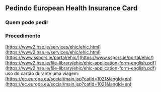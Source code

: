 Pedindo European Health Insurance Card
----------------------------------------------------------------------------------------------------------------------------------------------------------------

### Quem pode pedir

### Procedimento

[https://www2.hse.ie/services/ehic/ehic.html](https://www2.hse.ie/services/ehic/ehic.html)  
[https://www.sspcrs.ie/portal/ehic/](https://www.sspcrs.ie/portal/ehic/)  
[https://www2.hse.ie/file-library/ehic/ehic-application-form-english.pdf](https://www2.hse.ie/file-library/ehic/ehic-application-form-english.pdf)  
uso do cartão durante uma viagem:  
[https://ec.europa.eu/social/main.jsp?catId=1021&langId=en](https://ec.europa.eu/social/main.jsp?catId=1021&langId=en)  